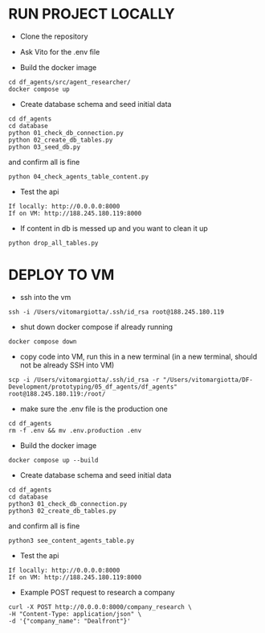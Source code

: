 # RUN PROJECT LOCALLY

- Clone the repository

- Ask Vito for the .env file

- Build the docker image
````
cd df_agents/src/agent_researcher/
docker compose up
````

- Create database schema and seed initial data
````
cd df_agents
cd database
python 01_check_db_connection.py
python 02_create_db_tables.py
python 03_seed_db.py
````

and confirm all is fine
````
python 04_check_agents_table_content.py
````

- Test the api
````
If locally: http://0.0.0.0:8000
If on VM: http://188.245.180.119:8000
````

- If content in db is messed up and you want to clean it up
````
python drop_all_tables.py
````


# DEPLOY TO VM

- ssh into the vm 
````
ssh -i /Users/vitomargiotta/.ssh/id_rsa root@188.245.180.119
````

- shut down docker compose if already running
````
docker compose down
````

- copy code into VM, run this in a new terminal (in a new terminal, should not be already SSH into VM)
````
scp -i /Users/vitomargiotta/.ssh/id_rsa -r "/Users/vitomargiotta/DF-Development/prototyping/05_df_agents/df_agents" root@188.245.180.119:/root/
````

- make sure the .env file is the production one
````
cd df_agents
rm -f .env && mv .env.production .env
````


- Build the docker image
````
docker compose up --build
````

- Create database schema and seed initial data
````
cd df_agents
cd database
python3 01_check_db_connection.py
python3 02_create_db_tables.py
````

and confirm all is fine
````
python3 see_content_agents_table.py
````

- Test the api
````
If locally: http://0.0.0.0:8000
If on VM: http://188.245.180.119:8000
````

- Example POST request to research a company
````
curl -X POST http://0.0.0.0:8000/company_research \
-H "Content-Type: application/json" \
-d '{"company_name": "Dealfront"}'
````

